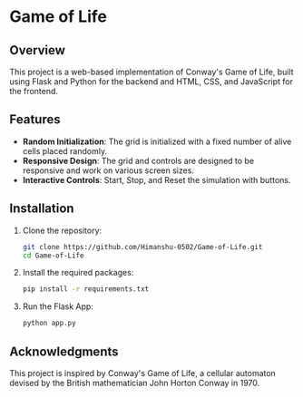 # Game of Life

## Overview

This project is a web-based implementation of Conway's Game of Life, built using Flask and Python for the backend and HTML, CSS, and JavaScript for the frontend.

## Features

- **Random Initialization**: The grid is initialized with a fixed number of alive cells placed randomly.
- **Responsive Design**: The grid and controls are designed to be responsive and work on various screen sizes.
- **Interactive Controls**: Start, Stop, and Reset the simulation with buttons.

## Installation

1. Clone the repository:
    ```sh
    git clone https://github.com/Himanshu-0502/Game-of-Life.git
    cd Game-of-Life
    ```

2. Install the required packages:
    ```sh
    pip install -r requirements.txt
    ```

3. Run the Flask App:
    ```sh
    python app.py
    ```

## Acknowledgments

This project is inspired by Conway's Game of Life, a cellular automaton devised by the British mathematician John Horton Conway in 1970.